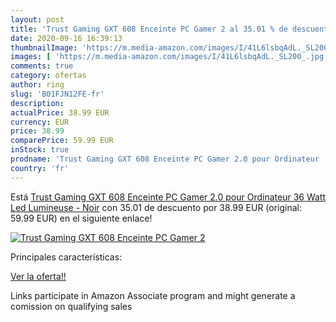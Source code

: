 ```yaml
---
layout: post
title: 'Trust Gaming GXT 608 Enceinte PC Gamer 2 al 35.01 % de descuento'
date: 2020-09-16 16:39:13
thumbnailImage: 'https://m.media-amazon.com/images/I/41L6lsbqAdL._SL200_.jpg'
images: [ 'https://m.media-amazon.com/images/I/41L6lsbqAdL._SL200_.jpg' ]
comments: true
category: ofertas
author: ring
slug: 'B01FJN12FE-fr'
description:
actualPrice: 38.99 EUR
currency: EUR
price: 38.99
comparePrice: 59.99 EUR
inStock: true
prodname: 'Trust Gaming GXT 608 Enceinte PC Gamer 2.0 pour Ordinateur  36 Watt   Led Lumineuse - Noir'
country: 'fr'
---
```


Está [Trust Gaming GXT 608 Enceinte PC Gamer 2.0 pour Ordinateur  36 Watt   Led Lumineuse - Noir](https://www.amazon.fr/dp/B01FJN12FE/?tag=tolees0d-21) con 35.01 de descuento por 38.99 EUR (original: 59.99 EUR) en el siguiente enlace!

[![Trust Gaming GXT 608 Enceinte PC Gamer 2](https://m.media-amazon.com/images/I/41L6lsbqAdL._SL200_.jpg)](https://www.amazon.fr/dp/B01FJN12FE/?tag=tolees0d-21)

Principales características:


[Ver la oferta!!](https://www.amazon.fr/dp/B01FJN12FE/?tag=tolees0d-21)

Links participate in Amazon Associate program and might generate a comission on qualifying sales


